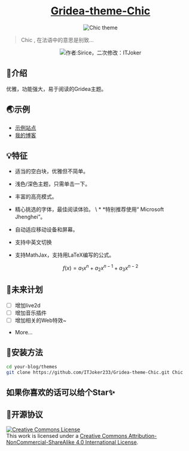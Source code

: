 
<h1 align="center"><a href="https://github.com/Siricee/hexo-theme-Chic" target="_blank">Gridea-theme-Chic</a></h1>

<p align="center">
<img src="https://i.loli.net/2020/01/04/7J4ciEQjwsqK61X.png" alt="Chic theme">
</p>

> Chic , 在法语中的意思是别致...

<p align="center">
<img alt="作者:Sirice，二次修改：ITJoker" src="#"/>
</p>


## 🎈介绍
优雅，功能强大，易于阅读的Gridea主题。

## 🌏示例
- [示例站点](https://blog.itjoker.cn)
- [我的博客](https://blog.itjoker.cn)

## 💡特征
- 适当的空白块，优雅但不简单。

- 浅色/深色主题，只需单击一下。

- 丰富的高亮模式。

- 精心挑选的字体，最佳阅读体验。 \ * *特别推荐使用“ Microsoft Jhenghei”。

- 自动适应移动设备和屏幕。

- 支持中英文切换

- 支持MathJax，支持用LaTeX编写的公式。

$$f(x) = a_1x^n + a_2x^{n-1} + a_3x^{n-2}$$
## 📜未来计划

- [ ] 增加live2d
- [ ] 增加音乐插件
- [ ] 增加相关的Web特效~
- More...

## 🔧安装方法

```bash
cd your-blog/themes
git clone https://github.com/ITJoker233/Gridea-theme-Chic.git Chic
```

## 如果你喜欢的话可以给个Star✨

## 📃开源协议
<a rel="license" href="http://creativecommons.org/licenses/by-nc-sa/4.0/"><img alt="Creative Commons License" style="border-width:0" src="https://i.creativecommons.org/l/by-nc-sa/4.0/88x31.png" /></a><br />This work is licensed under a <a rel="license" href="http://creativecommons.org/licenses/by-nc-sa/4.0/">Creative Commons Attribution-NonCommercial-ShareAlike 4.0 International License</a>.
